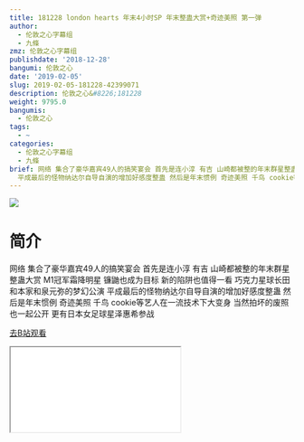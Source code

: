 ```yaml
---
title: 181228 london hearts 年末4小时SP 年末整蛊大赏+奇迹美照 第一弹
author:
  - 伦敦之心字幕组
  - 九條
zmz: 伦敦之心字幕组
publishdate: '2018-12-28'
bangumi: 伦敦之心
date: '2019-02-05'
slug: 2019-02-05-181228-42399071
description: 伦敦之心&#8226;181228
weight: 9795.0
bangumis:
  - 伦敦之心
tags:
  - ~
categories:
  - 伦敦之心字幕组
  - 九條
brief: 网络 集合了豪华嘉宾49人的搞笑宴会 首先是连小淳 有吉 山崎都被整的年末群星整蛊大赏 M1冠军霜降明星 镰鼬也成为目标 新的陷阱也值得一看 巧克力星球长田和本家和泉元弥的梦幻公演
  平成最后的怪物纳达尔自导自演的增加好感度整蛊 然后是年末惯例 奇迹美照 千鸟 cookie等艺人在一流技术下大变身 当然拍坏的废照也一起公开 更有日本女足球星泽惠希参战
---
```

![](https://i.imgur.com/SH1Titc.jpg)
# 简介  
网络
集合了豪华嘉宾49人的搞笑宴会 首先是连小淳 有吉 山崎都被整的年末群星整蛊大赏 M1冠军霜降明星 镰鼬也成为目标 新的陷阱也值得一看 巧克力星球长田和本家和泉元弥的梦幻公演 平成最后的怪物纳达尔自导自演的增加好感度整蛊 
然后是年末惯例 奇迹美照  千鸟 cookie等艺人在一流技术下大变身 当然拍坏的废照也一起公开 更有日本女足球星泽惠希参战  

[去B站观看](https://www.bilibili.com/video/av42399071/)
<div class ="resp-container"><iframe class="testiframe" src="//player.bilibili.com/player.html?aid=42399071"", scrolling="no", allowfullscreen="true" > </iframe></div> 
